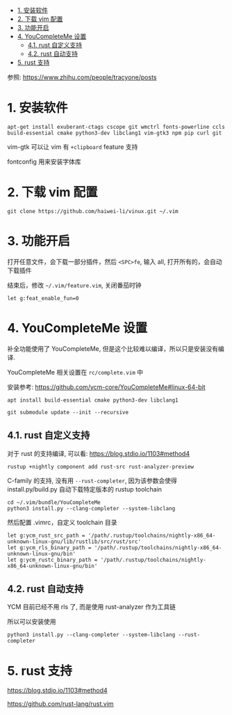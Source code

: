 
<!-- @import "[TOC]" {cmd="toc" depthFrom=1 depthTo=6 orderedList=false} -->

<!-- code_chunk_output -->

- [1. 安装软件](#1-安装软件)
- [2. 下载 vim 配置](#2-下载-vim-配置)
- [3. 功能开启](#3-功能开启)
- [4. YouCompleteMe 设置](#4-youcompleteme-设置)
  - [4.1. rust 自定义支持](#41-rust-自定义支持)
  - [4.2. rust 自动支持](#42-rust-自动支持)
- [5. rust 支持](#5-rust-支持)

<!-- /code_chunk_output -->

参照: https://www.zhihu.com/people/tracyone/posts

# 1. 安装软件

```
apt-get install exuberant-ctags cscope git wmctrl fonts-powerline ccls build-essential cmake python3-dev libclang1 vim-gtk3 npm pip curl git
```

vim-gtk 可以让 vim 有 `+clipboard` feature 支持

fontconfig 用来安装字体库

# 2. 下载 vim 配置

```
git clone https://github.com/haiwei-li/vinux.git ~/.vim
```

# 3. 功能开启

打开任意文件，会下载一部分插件，然后 `<SPC>fe`, 输入 all, 打开所有的，会自动下载插件

结束后，修改 `~/.vim/feature.vim`, 关闭番茄时钟

```
let g:feat_enable_fun=0
```

# 4. YouCompleteMe 设置

补全功能使用了 YouCompleteMe, 但是这个比较难以编译，所以只是安装没有编译.

YouCompleteMe 相关设置在 `rc/complete.vim` 中

安装参考: https://github.com/ycm-core/YouCompleteMe#linux-64-bit

```
apt install build-essential cmake python3-dev libclang1
```

```
git submodule update --init --recursive
```

## 4.1. rust 自定义支持

对于 rust 的支持编译, 可以看: https://blog.stdio.io/1103#method4

```
rustup +nightly component add rust-src rust-analyzer-preview
```

C-family 的支持, 没有用 `--rust-completer`, 因为该参数会使得 install.py/build.py 自动下载特定版本的 rustup toolchain

```
cd ~/.vim/bundle/YouCompleteMe
python3 install.py --clang-completer --system-libclang
```

然后配置 .vimrc，自定义 toolchain 目录

```
let g:ycm_rust_src_path = '/path/.rustup/toolchains/nightly-x86_64-unknown-linux-gnu/lib/rustlib/src/rust/src'
let g:ycm_rls_binary_path = '/path/.rustup/toolchains/nightly-x86_64-unknown-linux-gnu/bin'
let g:ycm_rustc_binary_path = '/path/.rustup/toolchains/nightly-x86_64-unknown-linux-gnu/bin'
```

## 4.2. rust 自动支持

YCM 目前已经不用 rls 了, 而是使用 rust-analyzer 作为工具链

所以可以安装使用

```
python3 install.py --clang-completer --system-libclang --rust-completer
```


# 5. rust 支持

https://blog.stdio.io/1103#method4

https://github.com/rust-lang/rust.vim